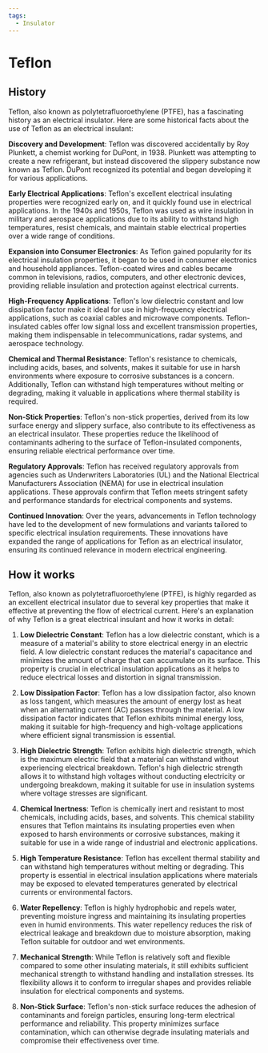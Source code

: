 ```yaml
---
tags:
  - Insulator
---
```


<head>
    <meta name="google-adsense-account" content="ca-pub-9364684337389377">
    <meta charset="UTF-8">
    <meta name="viewport" content="width=device-width, initial-scale=1.0">
    <meta name="description" content="Welcome to ac-electricity! Here you will learn more about electricity, the different components used to make an electrical circuit as well as their features and use cases.">
    <meta name="keywords" content="alexis carbillet, carbillet, electricity, capacitors, conductors, diodes, electronic, energy source, hardware, home appliances, inductors, insulators, resistors, semi-conductors">
    <meta name="author" content="Alexis Carbillet ">
</head>

# Teflon

## History

Teflon, also known as polytetrafluoroethylene (PTFE), has a fascinating history as an electrical insulator. Here are some historical facts about the use of Teflon as an electrical insulant:

**Discovery and Development**: Teflon was discovered accidentally by Roy Plunkett, a chemist working for DuPont, in 1938. Plunkett was attempting to create a new refrigerant, but instead discovered the slippery substance now known as Teflon. DuPont recognized its potential and began developing it for various applications.

**Early Electrical Applications**: Teflon's excellent electrical insulating properties were recognized early on, and it quickly found use in electrical applications. In the 1940s and 1950s, Teflon was used as wire insulation in military and aerospace applications due to its ability to withstand high temperatures, resist chemicals, and maintain stable electrical properties over a wide range of conditions.

**Expansion into Consumer Electronics**: As Teflon gained popularity for its electrical insulation properties, it began to be used in consumer electronics and household appliances. Teflon-coated wires and cables became common in televisions, radios, computers, and other electronic devices, providing reliable insulation and protection against electrical currents.

**High-Frequency Applications**: Teflon's low dielectric constant and low dissipation factor make it ideal for use in high-frequency electrical applications, such as coaxial cables and microwave components. Teflon-insulated cables offer low signal loss and excellent transmission properties, making them indispensable in telecommunications, radar systems, and aerospace technology.

**Chemical and Thermal Resistance**: Teflon's resistance to chemicals, including acids, bases, and solvents, makes it suitable for use in harsh environments where exposure to corrosive substances is a concern. Additionally, Teflon can withstand high temperatures without melting or degrading, making it valuable in applications where thermal stability is required.

**Non-Stick Properties**: Teflon's non-stick properties, derived from its low surface energy and slippery surface, also contribute to its effectiveness as an electrical insulator. These properties reduce the likelihood of contaminants adhering to the surface of Teflon-insulated components, ensuring reliable electrical performance over time.

**Regulatory Approvals**: Teflon has received regulatory approvals from agencies such as Underwriters Laboratories (UL) and the National Electrical Manufacturers Association (NEMA) for use in electrical insulation applications. These approvals confirm that Teflon meets stringent safety and performance standards for electrical components and systems.

**Continued Innovation**: Over the years, advancements in Teflon technology have led to the development of new formulations and variants tailored to specific electrical insulation requirements. These innovations have expanded the range of applications for Teflon as an electrical insulator, ensuring its continued relevance in modern electrical engineering.

## How it works

Teflon, also known as polytetrafluoroethylene (PTFE), is highly regarded as an excellent electrical insulator due to several key properties that make it effective at preventing the flow of electrical current. Here's an explanation of why Teflon is a great electrical insulant and how it works in detail:

1. **Low Dielectric Constant**: Teflon has a low dielectric constant, which is a measure of a material's ability to store electrical energy in an electric field. A low dielectric constant reduces the material's capacitance and minimizes the amount of charge that can accumulate on its surface. This property is crucial in electrical insulation applications as it helps to reduce electrical losses and distortion in signal transmission.

2. **Low Dissipation Factor**: Teflon has a low dissipation factor, also known as loss tangent, which measures the amount of energy lost as heat when an alternating current (AC) passes through the material. A low dissipation factor indicates that Teflon exhibits minimal energy loss, making it suitable for high-frequency and high-voltage applications where efficient signal transmission is essential.

3. **High Dielectric Strength**: Teflon exhibits high dielectric strength, which is the maximum electric field that a material can withstand without experiencing electrical breakdown. Teflon's high dielectric strength allows it to withstand high voltages without conducting electricity or undergoing breakdown, making it suitable for use in insulation systems where voltage stresses are significant.

4. **Chemical Inertness**: Teflon is chemically inert and resistant to most chemicals, including acids, bases, and solvents. This chemical stability ensures that Teflon maintains its insulating properties even when exposed to harsh environments or corrosive substances, making it suitable for use in a wide range of industrial and electronic applications.

5. **High Temperature Resistance**: Teflon has excellent thermal stability and can withstand high temperatures without melting or degrading. This property is essential in electrical insulation applications where materials may be exposed to elevated temperatures generated by electrical currents or environmental factors.

6. **Water Repellency**: Teflon is highly hydrophobic and repels water, preventing moisture ingress and maintaining its insulating properties even in humid environments. This water repellency reduces the risk of electrical leakage and breakdown due to moisture absorption, making Teflon suitable for outdoor and wet environments.

7. **Mechanical Strength**: While Teflon is relatively soft and flexible compared to some other insulating materials, it still exhibits sufficient mechanical strength to withstand handling and installation stresses. Its flexibility allows it to conform to irregular shapes and provides reliable insulation for electrical components and systems.

8. **Non-Stick Surface**: Teflon's non-stick surface reduces the adhesion of contaminants and foreign particles, ensuring long-term electrical performance and reliability. This property minimizes surface contamination, which can otherwise degrade insulating materials and compromise their effectiveness over time.